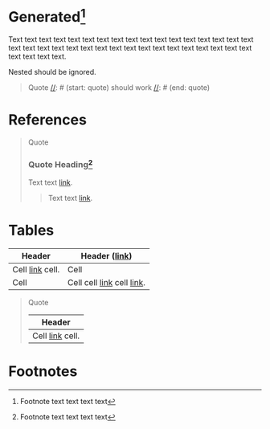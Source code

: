 # Generated[^1]

[//]: # (start: block)

Text text text text text text text text text text text text text
text text text text text text text text text text text text text
text text text text text text text text text text text text.

[//]: # (start: nested)

Nested should be ignored.

[//]: # (end: nested)

[//]: # (end: block)

> Quote
> [//]: # (start: quote)
> should work
> [//]: # (end: quote)

# References

[simple]: https://example.com/

[multiline]:
https://example.com/
(
    example.com
)

> Quote
>
> ### Quote Heading[^1]
>
> Text text [link](https://example.com/).
>
> > Text text [link](https://example.com/).
>
> [quote]:
> https://example.com/

# Tables

| Header                   | Header ([link](https://example.com/))                       |
|--------------------------|-------------------------------------------------------------|
| Cell [link][quote] cell. | Cell                                                        |
| Cell                     | Cell cell [link](https://example.com/) cell [link][simple]. |

> Quote
>
> | Header                   |
> |--------------------------|
> | Cell [link][quote] cell. |

# Footnotes

[^1]: Footnote text text text text

